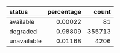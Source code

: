 | status      |   percentage |   count |
|:------------|-------------:|--------:|
| available   |      0.00022 |      81 |
| degraded    |      0.98809 |  355713 |
| unavailable |      0.01168 |    4206 |